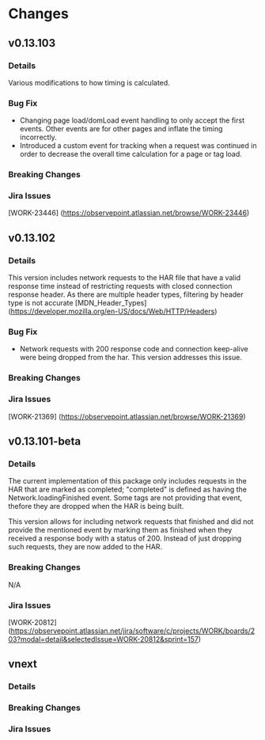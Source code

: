 # Changes

## v0.13.103

### Details
Various modifications to how timing is calculated.

### Bug Fix
* Changing page load/domLoad event handling to only accept the first events.  Other events are for other pages and inflate the timing incorrectly.
* Introduced a custom event for tracking when a request was continued in order to decrease the overall time calculation for a page or tag load.

### Breaking Changes

### Jira Issues
[WORK-23446] (https://observepoint.atlassian.net/browse/WORK-23446)

## v0.13.102

### Details
This version includes network requests to the HAR file that have a valid response time instead of restricting requests with closed connection response header. As there are multiple header types, filtering by header type is not accurate [MDN_Header_Types] (https://developer.mozilla.org/en-US/docs/Web/HTTP/Headers) 

### Bug Fix
* Network requests with 200 response code and connection keep-alive were being dropped from the har. This version addresses this issue.

### Breaking Changes

### Jira Issues
[WORK-21369] (https://observepoint.atlassian.net/browse/WORK-21369)

## v0.13.101-beta

### Details

The current implementation of this package only includes requests in the HAR that are marked as completed; "completed" is defined as having the Network.loadingFinished event. Some tags are not providing that event, thefore they are dropped when the HAR is being built.

This version allows for including network requests that finished and did not provide the mentioned event by marking them as finished when they received a response body with a status of 200. Instead of just dropping such requests, they are now added to the HAR. 

### Breaking Changes

N/A

### Jira Issues
[WORK-20812] (https://observepoint.atlassian.net/jira/software/c/projects/WORK/boards/203?modal=detail&selectedIssue=WORK-20812&sprint=157)


## vnext
### Details
### Breaking Changes
### Jira Issues